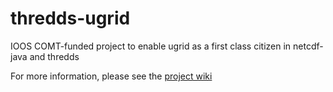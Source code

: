# thredds-ugrid
IOOS COMT-funded project to enable ugrid as a first class citizen in netcdf-java and thredds

For more information, please see the [project wiki](https://github.com/ioos/thredds-ugrid/wiki)
